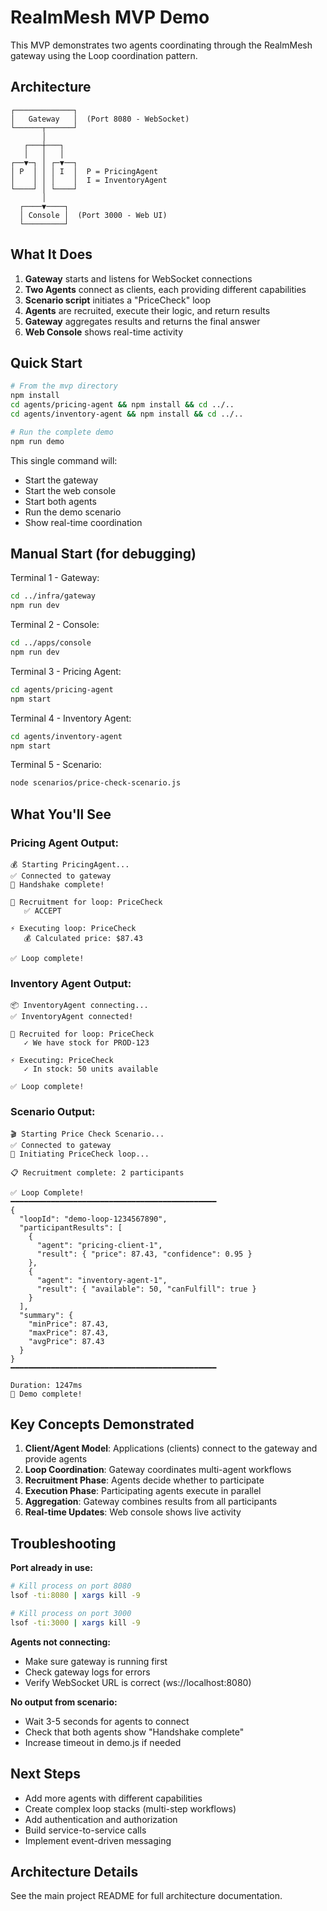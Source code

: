 # RealmMesh MVP Demo

This MVP demonstrates two agents coordinating through the RealmMesh gateway using the Loop coordination pattern.

## Architecture

```
┌─────────────┐
│   Gateway   │  (Port 8080 - WebSocket)
└──────┬──────┘
       │
   ┌───┼───┐
   │   │   │
┌──▼─┐ │ ┌─▼──┐
│ P  │ │ │ I  │  P = PricingAgent
│    │ │ │    │  I = InventoryAgent
└────┘ │ └────┘
       │
  ┌────▼────┐
  │ Console │  (Port 3000 - Web UI)
  └─────────┘
```

## What It Does

1. **Gateway** starts and listens for WebSocket connections
2. **Two Agents** connect as clients, each providing different capabilities
3. **Scenario script** initiates a "PriceCheck" loop
4. **Agents** are recruited, execute their logic, and return results
5. **Gateway** aggregates results and returns the final answer
6. **Web Console** shows real-time activity

## Quick Start

```bash
# From the mvp directory
npm install
cd agents/pricing-agent && npm install && cd ../..
cd agents/inventory-agent && npm install && cd ../..

# Run the complete demo
npm run demo
```

This single command will:
- Start the gateway
- Start the web console
- Start both agents
- Run the demo scenario
- Show real-time coordination

## Manual Start (for debugging)

Terminal 1 - Gateway:
```bash
cd ../infra/gateway
npm run dev
```

Terminal 2 - Console:
```bash
cd ../apps/console
npm run dev
```

Terminal 3 - Pricing Agent:
```bash
cd agents/pricing-agent
npm start
```

Terminal 4 - Inventory Agent:
```bash
cd agents/inventory-agent
npm start
```

Terminal 5 - Scenario:
```bash
node scenarios/price-check-scenario.js
```

## What You'll See

### Pricing Agent Output:
```
💰 Starting PricingAgent...
✅ Connected to gateway
🤝 Handshake complete!

🔔 Recruitment for loop: PriceCheck
   ✅ ACCEPT

⚡ Executing loop: PriceCheck
   💰 Calculated price: $87.43

✅ Loop complete!
```

### Inventory Agent Output:
```
📦 InventoryAgent connecting...
✅ InventoryAgent connected!

🔔 Recruited for loop: PriceCheck
   ✓ We have stock for PROD-123

⚡ Executing: PriceCheck
   ✓ In stock: 50 units available

✅ Loop complete!
```

### Scenario Output:
```
🎬 Starting Price Check Scenario...
✅ Connected to gateway
🚀 Initiating PriceCheck loop...

📋 Recruitment complete: 2 participants

✅ Loop Complete!
━━━━━━━━━━━━━━━━━━━━━━━━━━━━━━━━━━━━━━━━━━━━━━
{
  "loopId": "demo-loop-1234567890",
  "participantResults": [
    {
      "agent": "pricing-client-1",
      "result": { "price": 87.43, "confidence": 0.95 }
    },
    {
      "agent": "inventory-agent-1",
      "result": { "available": 50, "canFulfill": true }
    }
  ],
  "summary": {
    "minPrice": 87.43,
    "maxPrice": 87.43,
    "avgPrice": 87.43
  }
}
━━━━━━━━━━━━━━━━━━━━━━━━━━━━━━━━━━━━━━━━━━━━━━

Duration: 1247ms
🎉 Demo complete!
```

## Key Concepts Demonstrated

1. **Client/Agent Model**: Applications (clients) connect to the gateway and provide agents
2. **Loop Coordination**: Gateway coordinates multi-agent workflows
3. **Recruitment Phase**: Agents decide whether to participate
4. **Execution Phase**: Participating agents execute in parallel
5. **Aggregation**: Gateway combines results from all participants
6. **Real-time Updates**: Web console shows live activity

## Troubleshooting

**Port already in use:**
```bash
# Kill process on port 8080
lsof -ti:8080 | xargs kill -9

# Kill process on port 3000
lsof -ti:3000 | xargs kill -9
```

**Agents not connecting:**
- Make sure gateway is running first
- Check gateway logs for errors
- Verify WebSocket URL is correct (ws://localhost:8080)

**No output from scenario:**
- Wait 3-5 seconds for agents to connect
- Check that both agents show "Handshake complete"
- Increase timeout in demo.js if needed

## Next Steps

- Add more agents with different capabilities
- Create complex loop stacks (multi-step workflows)
- Add authentication and authorization
- Build service-to-service calls
- Implement event-driven messaging

## Architecture Details

See the main project README for full architecture documentation.
